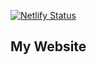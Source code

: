 [![Netlify Status](https://api.netlify.com/api/v1/badges/973b741c-efe9-4669-b96a-915296aea905/deploy-status)](https://app.netlify.com/sites/elastic-bhaskara-2fa388/deploys)

## My Website
